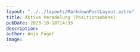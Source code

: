 ```yaml
---
layout: "../../layouts/MarkdownPostLayout.astro"
title: Aktive Veredelung (Positionsebene) 
pubDate: 2023-10-18T14:33
description: 
author: Anja Füger
image: 
---
```


